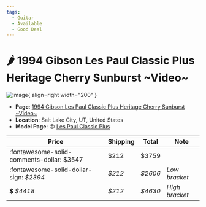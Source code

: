 ```yaml
---
tags:
  - Guitar
  - Available
  - Good Deal
---
```


# :hot_pepper: 1994 Gibson Les Paul Classic Plus Heritage Cherry Sunburst ~Video~

![image](https://rvb-img.reverb.com/image/upload/s--PmKSYhgc--/a_0/t_card-square/v1697272429/ywrxisc8fy9btzbi5lnu.jpg){ align=right width="200" }

* **Page**: [1994 Gibson Les Paul Classic Plus Heritage Cherry Sunburst ~Video~](https://reverb.com/ca/item/74543982-1994-gibson-les-paul-classic-plus-heritage-cherry-sunburst-video)
* **Location**: Salt Lake City, UT, United States
* **Model Page**: :heart_eyes: [Les Paul Classic Plus](../../Models/les-paul-classic-plus.md)


| Price | Shipping  | Total | Note    |
|-------|-----------|-------|---------|
| :fontawesome-solid-comments-dollar: $3547 | $212 | $3759 | |
| :fontawesome-solid-dollar-sign: _$2394_ | _$212_ | _$2606_ | _Low bracket_ |
| :heavy_dollar_sign: _$4418_ | _$212_ | _$4630_ | _High bracket_ |
